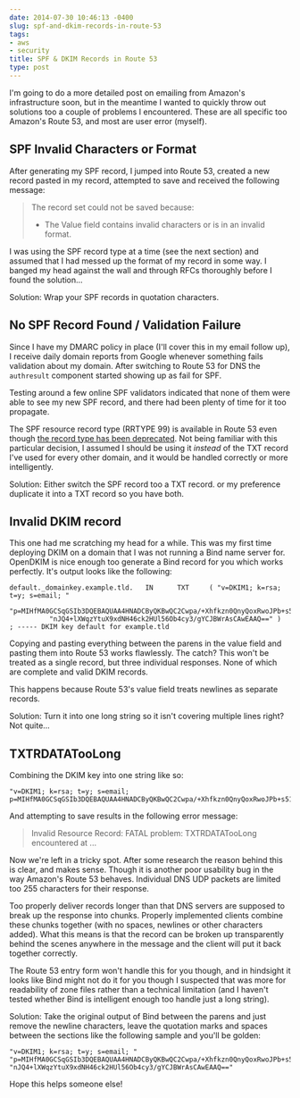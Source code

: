 ```yaml
---
date: 2014-07-30 10:46:13 -0400
slug: spf-and-dkim-records-in-route-53
tags:
- aws
- security
title: SPF & DKIM Records in Route 53
type: post
---
```


I'm going to do a more detailed post on emailing from Amazon's infrastructure
soon, but in the meantime I wanted to quickly throw out solutions too a couple
of problems I encountered. These are all specific too Amazon's Route 53, and
most are user error (myself).

## SPF Invalid Characters or Format

After generating my SPF record, I jumped into Route 53, created a new record
pasted in my record, attempted to save and received the following message:

> The record set could not be saved because:
> - The Value field contains invalid characters or is in an invalid format.

I was using the SPF record type at a time (see the next section) and assumed
that I had messed up the format of my record in some way. I banged my head
against the wall and through RFCs thoroughly before I found the solution...

Solution: Wrap your SPF records in quotation characters.

## No SPF Record Found / Validation Failure

Since I have my DMARC policy in place (I'll cover this in my email follow up),
I receive daily domain reports from Google whenever something fails validation
about my domain. After switching to Route 53 for DNS the `authresult` component
started showing up as fail for SPF.

Testing around a few online SPF validators indicated that none of them were
able to see my new SPF record, and there had been plenty of time for it too
propagate.

The SPF resource record type (RRTYPE 99) is available in Route 53 even though
[the record type has been deprecated][1]. Not being familiar with this
particular decision, I assumed I should be using it *instead* of the TXT record
I've used for every other domain, and it would be handled correctly or more
intelligently.

Solution: Either switch the SPF record too a TXT record. or my preference
duplicate it into a TXT record so you have both.

## Invalid DKIM record

This one had me scratching my head for a while. This was my first time
deploying DKIM on a domain that I was not running a Bind name server for.
OpenDKIM is nice enough too generate a Bind record for you which works
perfectly. It's output looks like the following:

```
default._domainkey.example.tld.   IN      TXT     ( "v=DKIM1; k=rsa; t=y; s=email; "
          "p=MIHfMA0GCSqGSIb3DQEBAQUAA4HNADCByQKBwQC2Cwpa/+Xhfkzn0QnyQoxRwoJPb+s51dIt9UtFLMlMFuYa/k3GBwZ7UWeyAaQJ3RibSzKV/YwgFuMrzyISrLNSuL2k1bQlQQG8nl23Mu9Mowcb+mV2/3G7roshK6kOLNA0IV2SBl8/0UoNZR/x7c1lzVtVqdj0vW1SsJzgGfbt4LGRvCPyjdg+SLpYtOd/Li4Y1pvHgSRKQRrklpKeJo"
          "nJQ4+lXWqzYtuX9xdNH46ck2HUl56Ob4cy3/gYCJBWrAsCAwEAAQ==" )  ; ----- DKIM key default for example.tld
```

Copying and pasting everything between the parens in the value field and
pasting them into Route 53 works flawlessly. The catch? This won't be treated
as a single record, but three individual responses. None of which are complete
and valid DKIM records.

This happens because Route 53's value field treats newlines as separate
records.

Solution: Turn it into one long string so it isn't covering multiple lines
right? Not quite...

## TXTRDATATooLong

Combining the DKIM key into one string like so:

```
"v=DKIM1; k=rsa; t=y; s=email; p=MIHfMA0GCSqGSIb3DQEBAQUAA4HNADCByQKBwQC2Cwpa/+Xhfkzn0QnyQoxRwoJPb+s51dIt9UtFLMlMFuYa/k3GBwZ7UWeyAaQJ3RibSzKV/YwgFuMrzyISrLNSuL2k1bQlQQG8nl23Mu9Mowcb+mV2/3G7roshK6kOLNA0IV2SBl8/0UoNZR/x7c1lzVtVqdj0vW1SsJzgGfbt4LGRvCPyjdg+SLpYtOd/Li4Y1pvHgSRKQRrklpKeJonJQ4+lXWqzYtuX9xdNH46ck2HUl56Ob4cy3/gYCJBWrAsCAwEAAQ=="
```

And attempting to save results in the following error message:

> Invalid Resource Record: FATAL problem: TXTRDATATooLong encountered at ...<snip>

Now we're left in a tricky spot. After some research the reason behind this is
clear, and makes sense. Though it is another poor usability bug in the way
Amazon's Route 53 behaves. Individual DNS UDP packets are limited too 255
characters for their response.

Too properly deliver records longer than that DNS servers are supposed to break
up the response into chunks. Properly implemented clients combine these chunks
together (with no spaces, newlines or other characters added). What this means
is that the record can be broken up transparently behind the scenes anywhere in
the message and the client will put it back together correctly.

The Route 53 entry form won't handle this for you though, and in hindsight it
looks like Bind might not do it for you though I suspected that was more for
readability of zone files rather than a technical limitation (and I haven't
tested whether Bind is intelligent enough too handle just a long string).

Solution: Take the original output of Bind between the parens and just remove
the newline characters, leave the quotation marks and spaces between the
sections like the following sample and you'll be golden:

```
"v=DKIM1; k=rsa; t=y; s=email; " "p=MIHfMA0GCSqGSIb3DQEBAQUAA4HNADCByQKBwQC2Cwpa/+Xhfkzn0QnyQoxRwoJPb+s51dIt9UtFLMlMFuYa/k3GBwZ7UWeyAaQJ3RibSzKV/YwgFuMrzyISrLNSuL2k1bQlQQG8nl23Mu9Mowcb+mV2/3G7roshK6kOLNA0IV2SBl8/0UoNZR/x7c1lzVtVqdj0vW1SsJzgGfbt4LGRvCPyjdg+SLpYtOd/Li4Y1pvHgSRKQRrklpKeJo" "nJQ4+lXWqzYtuX9xdNH46ck2HUl56Ob4cy3/gYCJBWrAsCAwEAAQ=="
```

Hope this helps someone else!

[1]: https://tools.ietf.org/html/rfc6686#section-3.1
